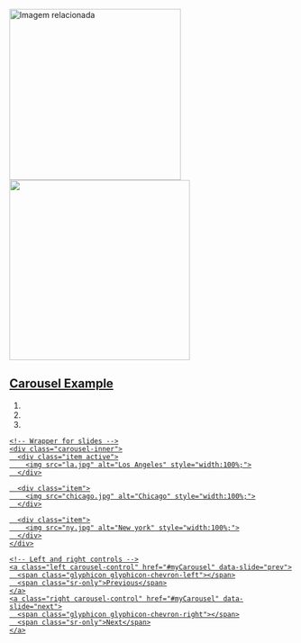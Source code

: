 
<html>
<head>
<img class="irc_mi" src="https://ctovision.com/wp-content/uploads/daftpunktocat-thomas.gif" onload="typeof google==='object'&amp;&amp;google.aft&amp;&amp;google.aft(this)" width="304" height="304" style="margin-top: 25px;" alt="Imagem relacionada">
  
  
  
  
  
  
<a href="https://www.linkedin.com/in/clevertonkley//" title="Photo Editing">
<img border="0" data-original-height="281" data-original-width="281" height="320" src="https://1.bp.blogspot.com/-Hkc0p45h4OA/W1nKJiMqksI/AAAAAAAAElY/S8wcr0wqooYqxOdOag25HVyxKdP3laTxgCLcBGAs/s320/bloggif_5b59c773651dc.gif" width="320">















 
 
 
                                                 
                                            
<div class="container">
  <h2>Carousel Example</h2>  
  <div id="myCarousel" class="carousel slide" data-ride="carousel">
    <!-- Indicators -->
    <ol class="carousel-indicators">
      <li data-target="#myCarousel" data-slide-to="0" class="active"></li>
      <li data-target="#myCarousel" data-slide-to="1"></li>
      <li data-target="#myCarousel" data-slide-to="2"></li>
    </ol>

    <!-- Wrapper for slides -->
    <div class="carousel-inner">
      <div class="item active">
        <img src="la.jpg" alt="Los Angeles" style="width:100%;">
      </div>

      <div class="item">
        <img src="chicago.jpg" alt="Chicago" style="width:100%;">
      </div>
    
      <div class="item">
        <img src="ny.jpg" alt="New york" style="width:100%;">
      </div>
    </div>

    <!-- Left and right controls -->
    <a class="left carousel-control" href="#myCarousel" data-slide="prev">
      <span class="glyphicon glyphicon-chevron-left"></span>
      <span class="sr-only">Previous</span>
    </a>
    <a class="right carousel-control" href="#myCarousel" data-slide="next">
      <span class="glyphicon glyphicon-chevron-right"></span>
      <span class="sr-only">Next</span>
    </a>
  </div>
</div>

